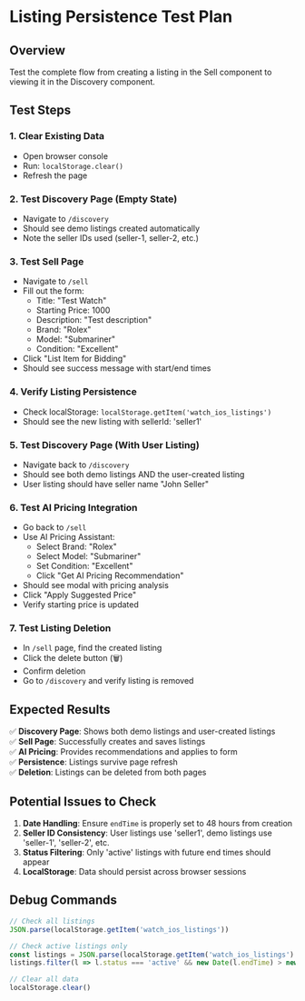 # Listing Persistence Test Plan

## Overview
Test the complete flow from creating a listing in the Sell component to viewing it in the Discovery component.

## Test Steps

### 1. Clear Existing Data
- Open browser console
- Run: `localStorage.clear()`
- Refresh the page

### 2. Test Discovery Page (Empty State)
- Navigate to `/discovery`
- Should see demo listings created automatically
- Note the seller IDs used (seller-1, seller-2, etc.)

### 3. Test Sell Page
- Navigate to `/sell`
- Fill out the form:
  - Title: "Test Watch"
  - Starting Price: 1000
  - Description: "Test description"
  - Brand: "Rolex"
  - Model: "Submariner"
  - Condition: "Excellent"
- Click "List Item for Bidding"
- Should see success message with start/end times

### 4. Verify Listing Persistence
- Check localStorage: `localStorage.getItem('watch_ios_listings')`
- Should see the new listing with sellerId: 'seller1'

### 5. Test Discovery Page (With User Listing)
- Navigate back to `/discovery`
- Should see both demo listings AND the user-created listing
- User listing should have seller name "John Seller"

### 6. Test AI Pricing Integration
- Go back to `/sell`
- Use AI Pricing Assistant:
  - Select Brand: "Rolex"
  - Select Model: "Submariner"
  - Set Condition: "Excellent"
  - Click "Get AI Pricing Recommendation"
- Should see modal with pricing analysis
- Click "Apply Suggested Price"
- Verify starting price is updated

### 7. Test Listing Deletion
- In `/sell` page, find the created listing
- Click the delete button (🗑️)
- Confirm deletion
- Go to `/discovery` and verify listing is removed

## Expected Results

✅ **Discovery Page**: Shows both demo listings and user-created listings  
✅ **Sell Page**: Successfully creates and saves listings  
✅ **AI Pricing**: Provides recommendations and applies to form  
✅ **Persistence**: Listings survive page refresh  
✅ **Deletion**: Listings can be deleted from both pages  

## Potential Issues to Check

1. **Date Handling**: Ensure `endTime` is properly set to 48 hours from creation
2. **Seller ID Consistency**: User listings use 'seller1', demo listings use 'seller-1', 'seller-2', etc.
3. **Status Filtering**: Only 'active' listings with future end times should appear
4. **LocalStorage**: Data should persist across browser sessions

## Debug Commands

```javascript
// Check all listings
JSON.parse(localStorage.getItem('watch_ios_listings'))

// Check active listings only
const listings = JSON.parse(localStorage.getItem('watch_ios_listings') || '[]')
listings.filter(l => l.status === 'active' && new Date(l.endTime) > new Date())

// Clear all data
localStorage.clear()
```